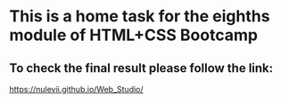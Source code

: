 # This is a home task for the eighths module of HTML+CSS Bootcamp

## To check the final result please follow the link:

https://nulevii.github.io/Web_Studio/
